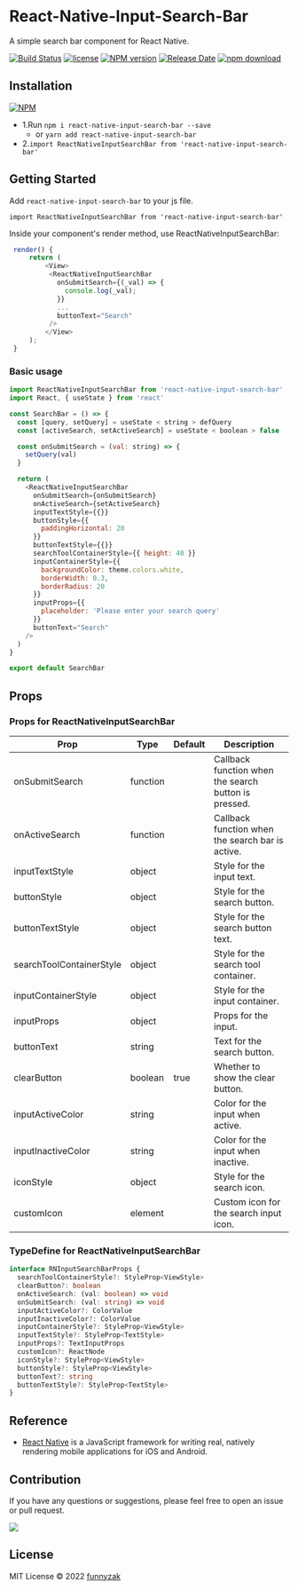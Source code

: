 # React-Native-Input-Search-Bar

A simple search bar component for React Native.

[![Build Status][build-status-image]][build-status]
[![license][license-image]][repository-url]
[![NPM version][npm-image]][npm-url]
[![Release Date][rle-image]][rle-url]
[![npm download][download-image]][download-url]

<!--[![GitHub repo size][repo-size-image]][repository-url]-->
<!-- [![Sourcegraph][sg-image]][sg-url] -->

[repo-size-image]: https://img.shields.io/github/repo-size/funnyzak/react-native-input-search-bar
[build-status-image]: https://github.com/funnyzak/react-native-input-search-bar/actions/workflows/ci.yml/badge.svg
[build-status]: https://github.com/funnyzak/react-native-input-search-bar/actions
[license-image]: https://img.shields.io/github/license/funnyzak/react-native-input-search-bar.svg?style=flat-square
[repository-url]: https://github.com/funnyzak/react-native-input-search-bar
[npm-image]: https://img.shields.io/npm/v/react-native-input-search-bar.svg?style=flat-square
[npm-url]: https://npmjs.org/package/react-native-input-search-bar
[download-image]: https://img.shields.io/npm/dm/react-native-input-search-bar.svg?style=flat-square
[download-url]: https://npmjs.org/package/react-native-input-search-bar
[sg-image]: https://img.shields.io/badge/view%20on-Sourcegraph-brightgreen.svg?style=flat-square
[sg-url]: https://sourcegraph.com/github.com/funnyzak/react-native-input-search-bar
[rle-image]: https://img.shields.io/github/release-date/funnyzak/react-native-input-search-bar.svg
[rle-url]: https://github.com/funnyzak/react-native-input-search-bar/releases/latest

## Installation

[![NPM](https://nodei.co/npm/react-native-input-search-bar.png?downloads=true&downloadRank=true&stars=true)](https://nodei.co/npm/react-native-input-search-bar/)

- 1.Run `npm i react-native-input-search-bar --save`
  - or `yarn add react-native-input-search-bar`
- 2.`import ReactNativeInputSearchBar from 'react-native-input-search-bar'`

## Getting Started

Add `react-native-input-search-bar` to your js file.

`import ReactNativeInputSearchBar from 'react-native-input-search-bar'`

Inside your component's render method, use ReactNativeInputSearchBar:

```javascript
 render() {
     return (
         <View>
          <ReactNativeInputSearchBar
            onSubmitSearch={(_val) => {
              console.log(_val);
            }}
            ...
            buttonText="Search"
          />
         </View>
     );
 }
```

### Basic usage

```javascript
import ReactNativeInputSearchBar from 'react-native-input-search-bar'
import React, { useState } from 'react'

const SearchBar = () => {
  const [query, setQuery] = useState < string > defQuery
  const [activeSearch, setActiveSearch] = useState < boolean > false

  const onSubmitSearch = (val: string) => {
    setQuery(val)
  }

  return (
    <ReactNativeInputSearchBar
      onSubmitSearch={onSubmitSearch}
      onActiveSearch={setActiveSearch}
      inputTextStyle={{}}
      buttonStyle={{
        paddingHorizontal: 20
      }}
      buttonTextStyle={{}}
      searchToolContainerStyle={{ height: 40 }}
      inputContainerStyle={{
        backgroundColor: theme.colors.white,
        borderWidth: 0.3,
        borderRadius: 20
      }}
      inputProps={{
        placeholder: 'Please enter your search query'
      }}
      buttonText="Search"
    />
  )
}

export default SearchBar
```

## Props

### Props for ReactNativeInputSearchBar

| Prop                     | Type     | Default | Description                                          |
| ------------------------ | -------- | ------- | ---------------------------------------------------- |
| onSubmitSearch           | function |         | Callback function when the search button is pressed. |
| onActiveSearch           | function |         | Callback function when the search bar is active.     |
| inputTextStyle           | object   |         | Style for the input text.                            |
| buttonStyle              | object   |         | Style for the search button.                         |
| buttonTextStyle          | object   |         | Style for the search button text.                    |
| searchToolContainerStyle | object   |         | Style for the search tool container.                 |
| inputContainerStyle      | object   |         | Style for the input container.                       |
| inputProps               | object   |         | Props for the input.                                 |
| buttonText               | string   |         | Text for the search button.                          |
| clearButton              | boolean  | true    | Whether to show the clear button.                    |
| inputActiveColor         | string   |         | Color for the input when active.                     |
| inputInactiveColor       | string   |         | Color for the input when inactive.                   |
| iconStyle                | object   |         | Style for the search icon.                           |
| customIcon               | element  |         | Custom icon for the search input icon.               |

### TypeDefine for ReactNativeInputSearchBar

```typescript
interface RNInputSearchBarProps {
  searchToolContainerStyle?: StyleProp<ViewStyle>
  clearButton?: boolean
  onActiveSearch: (val: boolean) => void
  onSubmitSearch: (val: string) => void
  inputActiveColor?: ColorValue
  inputInactiveColor?: ColorValue
  inputContainerStyle?: StyleProp<ViewStyle>
  inputTextStyle?: StyleProp<TextStyle>
  inputProps?: TextInputProps
  customIcon?: ReactNode
  iconStyle?: StyleProp<ViewStyle>
  buttonStyle?: StyleProp<ViewStyle>
  buttonText?: string
  buttonTextStyle?: StyleProp<TextStyle>
}
```

## Reference

- [React Native](https://facebook.github.io/react-native/) is a JavaScript framework for writing real, natively rendering mobile applications for iOS and Android.

## Contribution

If you have any questions or suggestions, please feel free to open an issue or pull request.

<a href="https://github.com/funnyzak/react-native-input-search-bar/graphs/contributors">
  <img src="https://contrib.rocks/image?repo=funnyzak/react-native-input-search-bar" />
</a>

## License

MIT License © 2022 [funnyzak](https://github.com/funnyzak)
